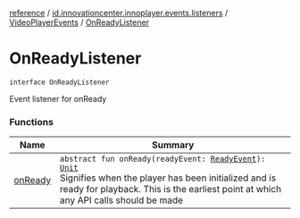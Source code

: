 [reference](../../../index.md) / [id.innovationcenter.innoplayer.events.listeners](../../index.md) / [VideoPlayerEvents](../index.md) / [OnReadyListener](./index.md)

# OnReadyListener

`interface OnReadyListener`

Event listener for onReady

### Functions

| Name | Summary |
|---|---|
| [onReady](on-ready.md) | `abstract fun onReady(readyEvent: `[`ReadyEvent`](../../../id.innovationcenter.innoplayer.events/-ready-event/index.md)`): `[`Unit`](https://kotlinlang.org/api/latest/jvm/stdlib/kotlin/-unit/index.html)<br>Signifies when the player has been initialized and is ready for playback. This is the earliest point at which any API calls should be made |
